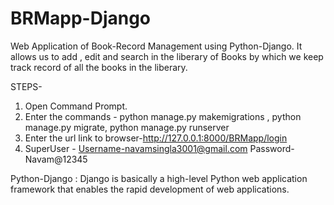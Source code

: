 # BRMapp-Django
Web Application of Book-Record Management using Python-Django. It allows us to add , edit and search in the liberary of Books by which we keep track record of all the books in the liberary.

STEPS-
1. Open Command Prompt.
2. Enter the commands - python manage.py makemigrations , python manage.py migrate, python manage.py runserver
3. Enter the url link to browser-http://127.0.0.1:8000/BRMapp/login
4. SuperUser - 
    Username-navamsingla3001@gmail.com
    Password- Navam@12345

Python-Django :
Django is basically a high-level Python web application framework that enables the rapid development of web applications.
